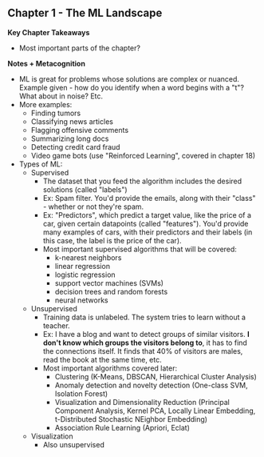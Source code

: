 ## Chapter 1 - The ML Landscape

**Key Chapter Takeaways**
- Most important parts of the chapter?

**Notes + Metacognition**
- ML is great for problems whose solutions are complex or nuanced. Example given - how do you identify when a word begins with a "t"? What about in noise? Etc. 
- More examples:
	- Finding tumors
	- Classifying news articles
	- Flagging offensive comments
	- Summarizing long docs
	- Detecting credit card fraud
	- Video game bots (use "Reinforced Learning", covered in chapter 18)
- Types of ML:
	- Supervised 
		- The dataset that you feed the algorithm includes the desired solutions (called "labels")
		- Ex: Spam filter. You'd provide the emails, along with their "class" - whether or not they're spam.
		- Ex: "Predictors", which predict a target value, like the price of a car, given certain datapoints (called "features"). You'd provide many examples of cars, with their predictors and their labels (in this case, the label is the price of the car).
		- Most important supervised algorithms that will be covered:
			- k-nearest neighbors
			- linear regression
			- logistic regression
			- support vector machines (SVMs)
			- decision trees and random forests
			- neural networks
	- Unsupervised
		- Training data is unlabeled. The system tries to learn without a teacher.
		- Ex: I have a blog and want to detect groups of similar visitors. **I don't know which groups the visitors belong to**, it has to find the connections itself. It finds that 40% of visitors are males, read the book at the same time, etc.
		- Most important algorithms covered later:
			- Clustering (K-Means, DBSCAN, Hierarchical Cluster Analysis)
			- Anomaly detection and novelty detection (One-class SVM, Isolation Forest)
			- Visualization and Dimensionality Reduction (Principal Component Analysis, Kernel PCA, Locally Linear Embedding, t-Distributed Stochastic NEighbor Embedding)
			- Association Rule Learning (Apriori, Eclat)
	- Visualization
		- Also unsupervised
<!--stackedit_data:
eyJoaXN0b3J5IjpbMjMyMTU0MDE1LC0xOTM0OTUyMTI5LC01Nz
Q5OTQ4NTYsMTk3ODc1NTYxMSwyMTAyODY2Nzc3LDMwODY0Mjgz
M119
-->